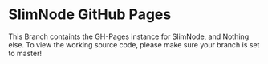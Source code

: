 SlimNode GitHub Pages
========

This Branch containts the GH-Pages instance for SlimNode, and Nothing else. To view the working source code, please make sure your branch is set to master!
